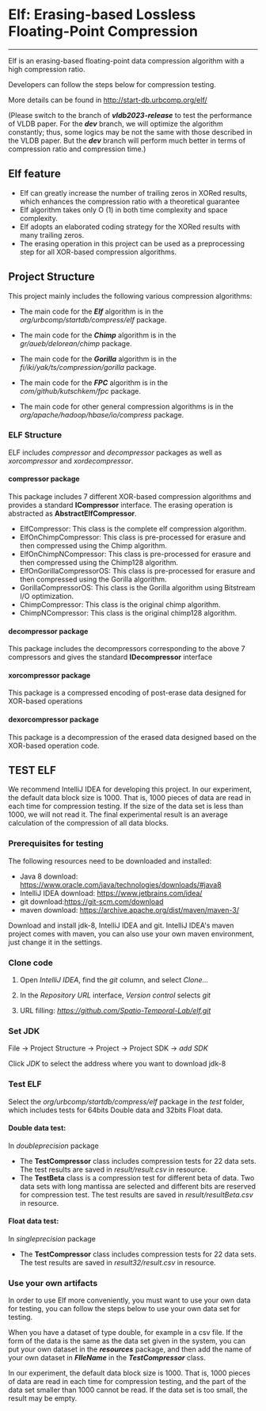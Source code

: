 # Elf: Erasing-based Lossless Floating-Point Compression

***
Elf is an erasing-based floating-point data compression algorithm with a high compression ratio.

Developers can follow the steps below for compression testing.

More details can be found in http://start-db.urbcomp.org/elf/

(Please switch to the branch of ***vldb2023-release*** to test the performance of VLDB paper. For the ***dev*** branch, we will optimize the algorithm constantly; thus, some logics may be not the same with those described in the VLDB paper. But the ***dev*** branch will perform much better in terms of compression ratio and compression time.)

## Elf feature

- Elf can greatly increase the number of trailing zeros in XORed results, which enhances the compression ratio with a
  theoretical guarantee
- Elf algorithm takes only O (1) in both time complexity and space complexity.
- Elf adopts an elaborated coding strategy for the XORed results with many trailing zeros.
- The erasing operation in this project can be used as a preprocessing step for all XOR-based compression algorithms.

## Project Structure

This project mainly includes the following various compression algorithms:

- The main code for the ***Elf*** algorithm is in the *org/urbcomp/startdb/compress/elf* package.

- The main code for the ***Chimp*** algorithm is in the *gr/aueb/delorean/chimp* package.

- The main code for the ***Gorilla*** algorithm is in the *fi/iki/yak/ts/compression/gorilla* package.

- The main code for the ***FPC*** algorithm is in the *com/github/kutschkem/fpc* package.

- The main code for other general compression algorithms is in the *org/apache/hadoop/hbase/io/compress* package.

### ELF Structure

ELF includes *compressor* and *decompressor* packages as well as *xorcompressor* and *xordecompressor*.

#### compressor package

This package includes 7 different XOR-based compression algorithms and provides a standard **ICompressor** interface. The
erasing operation is abstracted as **AbstractElfCompressor**.

- ElfCompressor: This class is the complete elf compression algorithm.
- ElfOnChimpCompressor: This class is pre-processed for erasure and then compressed using the Chimp algorithm.
- ElfOnChimpNCompressor: This class is pre-processed for erasure and then compressed using the Chimp128 algorithm.
- ElfOnGorillaCompressorOS: This class is pre-processed for erasure and then compressed using the Gorilla algorithm.
- GorillaCompressorOS: This class is the Gorilla algorithm using Bitstream I/O optimization.
- ChimpCompressor: This class is the original chimp algorithm.
- ChimpNCompressor: This class is the original chimp128 algorithm.

#### decompressor package

This package includes the decompressors corresponding to the above 7 compressors and gives the standard **IDecompressor** interface

#### xorcompressor package

This package is a compressed encoding of post-erase data designed for XOR-based operations

#### dexorcompressor package

This package is a decompression of the erased data designed based on the XOR-based operation code.

## TEST ELF

We recommend IntelliJ IDEA for developing this project. In our experiment, the default data block size is 1000. That is, 1000
pieces of data are read in each time for compression testing. If the size of the data set is less than 1000, we will not read it. The final experimental result is an average calculation of the compression of all data blocks.

### Prerequisites for testing

The following resources need to be downloaded and installed:

- Java 8 download: https://www.oracle.com/java/technologies/downloads/#java8
- IntelliJ IDEA download: https://www.jetbrains.com/idea/
- git download:https://git-scm.com/download
- maven download: https://archive.apache.org/dist/maven/maven-3/

Download and install jdk-8, IntelliJ IDEA and git. IntelliJ IDEA's maven project comes with maven, you can also use your
own maven environment, just change it in the settings.

### Clone code

1. Open *IntelliJ IDEA*, find the *git* column, and select *Clone...*

2. In the *Repository URL* interface, *Version control* selects *git*

3. URL filling: *https://github.com/Spatio-Temporal-Lab/elf.git*

### Set JDK

File -> Project Structure -> Project -> Project SDK -> *add SDK*

Click *JDK* to select the address where you want to download jdk-8

### Test ELF

Select the *org/urbcomp/startdb/compress/elf* package in the *test* folder, which includes tests for 64bits Double data
and 32bits Float data.

#### Double data test:

In *doubleprecision* package

- The **TestCompressor** class includes compression tests for 22 data sets. The test results are saved in *result/result.csv* in resource.
- The **TestBeta** class is a compression test for different beta of data. Two data sets with long mantissa are selected
  and different bits are reserved for compression test. The test results are saved in *result/resultBeta.csv* in
  resource.

#### Float data test:

In *singleprecision* package

- The **TestCompressor** class includes compression tests for 22 data sets. The test results are saved in *result32/result.csv* in resource.

### Use your own artifacts

In order to use Elf more conveniently, you must want to use your own data for testing, you can follow the steps below to
use your own data set for testing.

When you have a dataset of type double, for example in a csv file. If the form of the data is the same as the data set
given in the system, you can put your own dataset in the ***resources*** package, and then add the name of your own
dataset in ***FIleName*** in the ***TestCompressor*** class.

In our experiment, the default data block size is 1000. That is, 1000 pieces of data are read in each time for
compression testing, and the part of the data set smaller than 1000 cannot be read. If the data set is too small, the
result may be empty.

